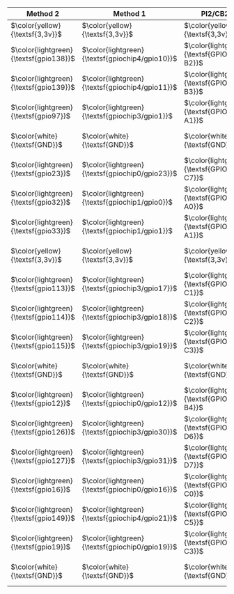 | Method 2 | Method 1 | PI2/CB2 | PI2/CB2 | Method 1 | Method 2 |
| --- | --- | --- | --- | --- | --- |
| $\color{yellow}{\textsf{3,3v}}$ | $\color{yellow}{\textsf{3,3v}}$ | $\color{yellow}{\textsf{3,3v}}$ | $\color{red}{\textsf{5V}}$ | $\color{red}{\textsf{5V}}$ | $\color{red}{\textsf{5V}}$ |
| $\color{lightgreen}{\textsf{gpio138}}$ | $\color{lightgreen}{\textsf{gpiochip4/gpio10}}$ | $\color{lightgreen}{\textsf{GPIO4-B2}}$ | $\color{red}{\textsf{5V}}$ | $\color{red}{\textsf{5V}}$ | $\color{red}{\textsf{5V}}$ |
| $\color{lightgreen}{\textsf{gpio139}}$ | $\color{lightgreen}{\textsf{gpiochip4/gpio11}}$ | $\color{lightgreen}{\textsf{GPIO4-B3}}$ | $\color{white}{\textsf{GND}}$ | $\color{white}{\textsf{GND}}$ | $\color{white}{\textsf{GND}}$ |
| $\color{lightgreen}{\textsf{gpio97}}$ | $\color{lightgreen}{\textsf{gpiochip3/gpio1}}$ | $\color{lightgreen}{\textsf{GPIO3-A1}}$ | $\color{lightgreen}{\textsf{GPIO0-D1}}$ | $\color{lightgreen}{\textsf{gpio25}}$ | $\color{lightgreen}{\textsf{gpiochip0/gpio25}}$ |
| $\color{white}{\textsf{GND}}$ | $\color{white}{\textsf{GND}}$ | $\color{white}{\textsf{GND}}$ | $\color{lightgreen}{\textsf{GPIO0-D0}}$ | $\color{lightgreen}{\textsf{gpio24}}$ | $\color{lightgreen}{\textsf{gpiochip0/gpio24}}$ |
| $\color{lightgreen}{\textsf{gpio23}}$ | $\color{lightgreen}{\textsf{gpiochip0/gpio23}}$ | $\color{lightgreen}{\textsf{GPIO0-C7}}$ | $\color{lightgreen}{\textsf{GPIO0-B0}}$ | $\color{lightgreen}{\textsf{gpio8}}$ | $\color{lightgreen}{\textsf{gpiochip0/gpio8}}$ |
| $\color{lightgreen}{\textsf{gpio32}}$ | $\color{lightgreen}{\textsf{gpiochip1/gpio0}}$ | $\color{lightgreen}{\textsf{GPIO1-A0}}$ | $\color{white}{\textsf{GND}}$ | $\color{white}{\textsf{GND}}$ | $\color{white}{\textsf{GND}}$ |
| $\color{lightgreen}{\textsf{gpio33}}$ | $\color{lightgreen}{\textsf{gpiochip1/gpio1}}$ | $\color{lightgreen}{\textsf{GPIO1-A1}}$ | $\color{lightgreen}{\textsf{GPIO4-C6}}$ | $\color{lightgreen}{\textsf{gpio150}}$ | $\color{lightgreen}{\textsf{gpiochip4/gpio22}}$ |
| $\color{yellow}{\textsf{3,3v}}$ | $\color{yellow}{\textsf{3,3v}}$ | $\color{yellow}{\textsf{3,3v}}$ | $\color{lightgreen}{\textsf{GPIO4-A3}}$ | $\color{lightgreen}{\textsf{gpio131}}$ | $\color{lightgreen}{\textsf{gpiochip4/gpio3}}$ |
| $\color{lightgreen}{\textsf{gpio113}}$ | $\color{lightgreen}{\textsf{gpiochip3/gpio17}}$ | $\color{lightgreen}{\textsf{GPIO3-C1}}$ | $\color{white}{\textsf{GND}}$ | $\color{white}{\textsf{GND}}$ | $\color{white}{\textsf{GND}}$ |
| $\color{lightgreen}{\textsf{gpio114}}$ | $\color{lightgreen}{\textsf{gpiochip3/gpio18}}$ | $\color{lightgreen}{\textsf{GPIO3-C2}}$ | $\color{lightgreen}{\textsf{GPIO0-C4}}$ | $\color{lightgreen}{\textsf{gpio20}}$ | $\color{lightgreen}{\textsf{gpiochip0/gpio20}}$ |
| $\color{lightgreen}{\textsf{gpio115}}$ | $\color{lightgreen}{\textsf{gpiochip3/gpio19}}$ | $\color{lightgreen}{\textsf{GPIO3-C3}}$ | $\color{lightgreen}{\textsf{GPIO4-A2}}$ | $\color{lightgreen}{\textsf{gpio130}}$ | $\color{lightgreen}{\textsf{gpiochip4/gpio2}}$ |
| $\color{white}{\textsf{GND}}$ | $\color{white}{\textsf{GND}}$ | $\color{white}{\textsf{GND}}$ | $\color{lightgreen}{\textsf{GPIO0-A6}}$ | $\color{lightgreen}{\textsf{gpio6}}$ | $\color{lightgreen}{\textsf{gpiochip0/gpio6}}$ |
| $\color{lightgreen}{\textsf{gpio12}}$ | $\color{lightgreen}{\textsf{gpiochip0/gpio12}}$ | $\color{lightgreen}{\textsf{GPIO0-B4}}$ | $\color{cyan}{\textsf{GPIO0-B3}}$ | $\color{cyan}{\textsf{gpio11}}$ | $\color{cyan}{\textsf{gpiochip0/gpio11}}$ |
| $\color{lightgreen}{\textsf{gpio126}}$ | $\color{lightgreen}{\textsf{gpiochip3/gpio30}}$ | $\color{lightgreen}{\textsf{GPIO3-D6}}$ | $\color{white}{\textsf{GND}}$ | $\color{white}{\textsf{GND}}$ | $\color{white}{\textsf{GND}}$ |
| $\color{lightgreen}{\textsf{gpio127}}$ | $\color{lightgreen}{\textsf{gpiochip3/gpio31}}$ | $\color{lightgreen}{\textsf{GPIO3-D7}}$ | $\color{lightgreen}{\textsf{GPIO0-C1}}$ | $\color{lightgreen}{\textsf{gpio17}}$ | $\color{lightgreen}{\textsf{gpiochip0/gpio17}}$ |
| $\color{lightgreen}{\textsf{gpio16}}$ | $\color{lightgreen}{\textsf{gpiochip0/gpio16}}$ | $\color{lightgreen}{\textsf{GPIO0-C0}}$ | $\color{white}{\textsf{GND}}$ | $\color{white}{\textsf{GND}}$ | $\color{white}{\textsf{GND}}$ |
| $\color{lightgreen}{\textsf{gpio149}}$ | $\color{lightgreen}{\textsf{gpiochip4/gpio21}}$ | $\color{lightgreen}{\textsf{GPIO4-C5}}$ | $\color{lightgreen}{\textsf{GPIO0-A0}}$ | $\color{lightgreen}{\textsf{gpio0}}$ | $\color{lightgreen}{\textsf{gpiochip0/gpio0}}$ |
| $\color{lightgreen}{\textsf{gpio19}}$ | $\color{lightgreen}{\textsf{gpiochip0/gpio19}}$ | $\color{lightgreen}{\textsf{GPIO0-C3}}$ | $\color{lightgreen}{\textsf{GPIO4-C3}}$ | $\color{lightgreen}{\textsf{gpio147}}$ | $\color{lightgreen}{\textsf{gpiochip4/gpio19}}$ |
| $\color{white}{\textsf{GND}}$ | $\color{white}{\textsf{GND}}$ | $\color{white}{\textsf{GND}}$ | $\color{lightgreen}{\textsf{GPIO4-C2}}$ | $\color{lightgreen}{\textsf{gpio146}}$ | $\color{lightgreen}{\textsf{gpiochip4/gpio18}}$ |
